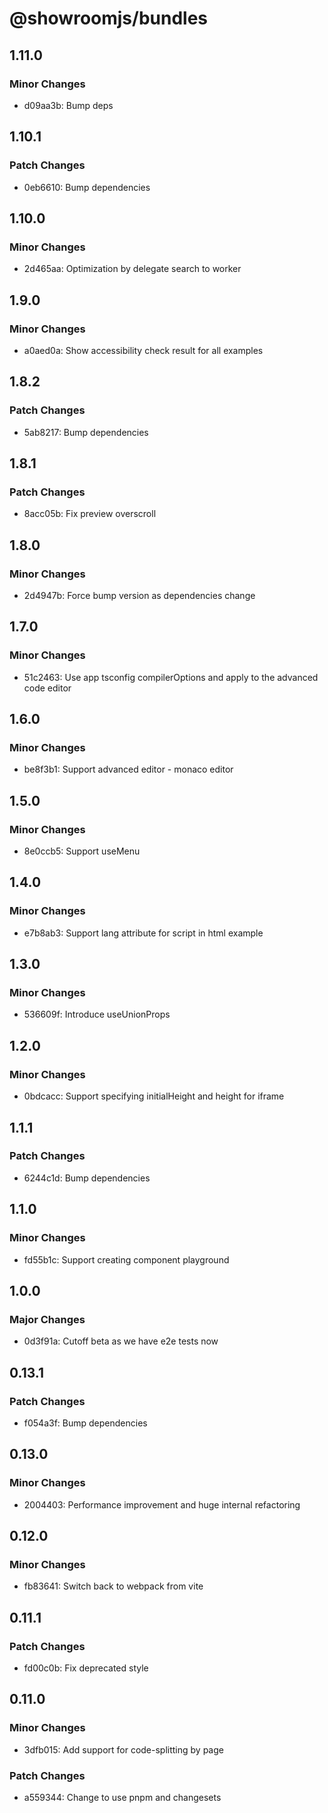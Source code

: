 # @showroomjs/bundles

## 1.11.0

### Minor Changes

- d09aa3b: Bump deps

## 1.10.1

### Patch Changes

- 0eb6610: Bump dependencies

## 1.10.0

### Minor Changes

- 2d465aa: Optimization by delegate search to worker

## 1.9.0

### Minor Changes

- a0aed0a: Show accessibility check result for all examples

## 1.8.2

### Patch Changes

- 5ab8217: Bump dependencies

## 1.8.1

### Patch Changes

- 8acc05b: Fix preview overscroll

## 1.8.0

### Minor Changes

- 2d4947b: Force bump version as dependencies change

## 1.7.0

### Minor Changes

- 51c2463: Use app tsconfig compilerOptions and apply to the advanced code editor

## 1.6.0

### Minor Changes

- be8f3b1: Support advanced editor - monaco editor

## 1.5.0

### Minor Changes

- 8e0ccb5: Support useMenu

## 1.4.0

### Minor Changes

- e7b8ab3: Support lang attribute for script in html example

## 1.3.0

### Minor Changes

- 536609f: Introduce useUnionProps

## 1.2.0

### Minor Changes

- 0bdcacc: Support specifying initialHeight and height for iframe

## 1.1.1

### Patch Changes

- 6244c1d: Bump dependencies

## 1.1.0

### Minor Changes

- fd55b1c: Support creating component playground

## 1.0.0

### Major Changes

- 0d3f91a: Cutoff beta as we have e2e tests now

## 0.13.1

### Patch Changes

- f054a3f: Bump dependencies

## 0.13.0

### Minor Changes

- 2004403: Performance improvement and huge internal refactoring

## 0.12.0

### Minor Changes

- fb83641: Switch back to webpack from vite

## 0.11.1

### Patch Changes

- fd00c0b: Fix deprecated style

## 0.11.0

### Minor Changes

- 3dfb015: Add support for code-splitting by page

### Patch Changes

- a559344: Change to use pnpm and changesets
